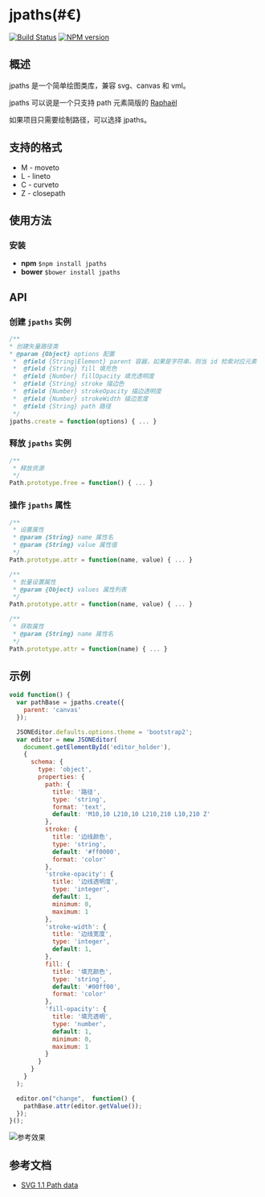 jpaths(#€)
======

[![Build Status](https://img.shields.io/travis/zswang/jpaths/master.svg)](https://travis-ci.org/zswang/jpaths)
[![NPM version](https://img.shields.io/npm/v/jpaths.svg)](http://badge.fury.io/js/jpaths)

## 概述

jpaths 是一个简单绘图类库，兼容 svg、canvas 和 vml。

jpaths 可以说是一个只支持 path 元素简版的 [Raphaël](http://raphaeljs.com/)

如果项目只需要绘制路径，可以选择 jpaths。

## 支持的格式

* M - moveto
* L - lineto
* C - curveto
* Z - closepath

## 使用方法

### 安装
 
* **npm** `$npm install jpaths`
* **bower** `$bower install jpaths`

## API

### 创建 `jpaths` 实例

```javascript
/**
* 创建矢量路径类
* @param {Object} options 配置
 *  @field {String|Element} parent 容器，如果是字符串，则当 id 检索对应元素
 *  @field {String} fill 填充色
 *  @field {Number} fillOpacity 填充透明度
 *  @field {String} stroke 描边色
 *  @field {Number} strokeOpacity 描边透明度
 *  @field {Number} strokeWidth 描边宽度
 *  @field {String} path 路径
 */
jpaths.create = function(options) { ... }
```

### 释放 `jpaths` 实例

```javascript
/**
 * 释放资源
 */
Path.prototype.free = function() { ... }
```

### 操作 `jpaths` 属性

```javascript
/**
 * 设置属性
 * @param {String} name 属性名
 * @param {String} value 属性值
 */
Path.prototype.attr = function(name, value) { ... }

/**
 * 批量设置属性
 * @param {Object} values 属性列表
 */
Path.prototype.attr = function(name, value) { ... }

/**
 * 获取属性
 * @param {String} name 属性名
 */
Path.prototype.attr = function(name) { ... }
```
## 示例

```javascript
void function() {
  var pathBase = jpaths.create({
    parent: 'canvas'
  });

  JSONEditor.defaults.options.theme = 'bootstrap2';
  var editor = new JSONEditor(
    document.getElementById('editor_holder'),
    {
      schema: {
        type: 'object',
        properties: {
          path: {
            title: '路径',
            type: 'string',
            format: 'text',
            default: 'M10,10 L210,10 L210,210 L10,210 Z'
          },
          stroke: {
            title: '边线颜色',
            type: 'string',
            default: '#ff0000',
            format: 'color'
          },
          'stroke-opacity': {
            title: '边线透明度',
            type: 'integer',
            default: 1,
            minimum: 0,
            maximum: 1
          },
          'stroke-width': {
            title: '边线宽度',
            type: 'integer',
            default: 1,
          },
          fill: {
            title: '填充颜色',
            type: 'string',
            default: '#00ff00',
            format: 'color'
          },
          'fill-opacity': {
            title: '填充透明',
            type: 'number',
            default: 1,
            minimum: 0,
            maximum: 1
          }
        }
      }
    }
  );

  editor.on("change",  function() {
    pathBase.attr(editor.getValue());
  });
}();
```
![参考效果](https://cloud.githubusercontent.com/assets/536587/3569229/cb8c5094-0b3b-11e4-93f9-c11f9ad29a97.png)

## 参考文档

* [SVG 1.1 Path data](http://www.w3.org/TR/SVG/paths.html#PathData)